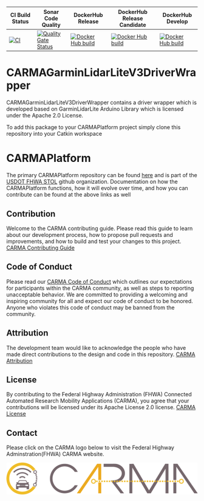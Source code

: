 | CI Build Status | Sonar Code Quality | DockerHub Release | DockerHub Release Candidate | DockerHub Develop |
|------|-----|-----|-----|-----|
[![CI](https://github.com/usdot-fhwa-stol/carma-garmin-lidar-lite-v3-driver-wrapper/actions/workflows/ci.yml/badge.svg)](https://github.com/usdot-fhwa-stol/carma-garmin-lidar-lite-v3-driver-wrapper/actions/workflows/ci.yml) | [![Quality Gate Status](https://sonarcloud.io/api/project_badges/measure?project=usdot-fhwa-stol_CARMAGarminLidarLiteV3DriverWrapper&metric=alert_status)](https://sonarcloud.io/dashboard?id=usdot-fhwa-stol_CARMAGarminLidarLiteV3DriverWrapper) |[![Docker Hub build](https://github.com/usdot-fhwa-stol/carma-garmin-lidar-lite-v3-driver-wrapper/actions/workflows/dockerhub.yml/badge.svg?branch=carma-system-4.5.0)](https://github.com/usdot-fhwa-stol/carma-garmin-lidar-lite-v3-driver-wrapper/actions/workflows/dockerhub.yml) | [![Docker Hub build](https://github.com/usdot-fhwa-stol/carma-garmin-lidar-lite-v3-driver-wrapper/actions/workflows/dockerhub.yml/badge.svg?branch=release%2Flavida)](https://github.com/usdot-fhwa-stol/carma-garmin-lidar-lite-v3-driver-wrapper/actions/workflows/dockerhub.yml) | [![Docker Hub build](https://github.com/usdot-fhwa-stol/carma-garmin-lidar-lite-v3-driver-wrapper/actions/workflows/dockerhub.yml/badge.svg?branch=develop)](https://github.com/usdot-fhwa-stol/carma-garmin-lidar-lite-v3-driver-wrapper/actions/workflows/dockerhub.yml)


# CARMAGarminLidarLiteV3DriverWrapper
CARMAGarminLidarLiteV3DriverWrapper contains a driver wrapper which is developed based on GarminLidarLite Arduino Library which is licensed under the Apache 2.0 License.

To add this package to your CARMAPlatform project simply clone this repository into your Catkin workspace

# CARMAPlatform
The primary CARMAPlatform repository can be found [here](https://github.com/usdot-fhwa-stol/carma-platform) and is part of the [USDOT FHWA STOL](https://github.com/usdot-fhwa-stol/)
github organization. Documentation on how the CARMAPlatform functions, how it will evolve over time, and how you can contribute can be found at the above links as well

## Contribution
Welcome to the CARMA contributing guide. Please read this guide to learn about our development process, how to propose pull requests and improvements, and how to build and test your changes to this project. [CARMA Contributing Guide](https://github.com/usdot-fhwa-stol/carma-platform/blob/develop/Contributing.md) 

## Code of Conduct 
Please read our [CARMA Code of Conduct](https://github.com/usdot-fhwa-stol/carma-platform/blob/develop/Code_of_Conduct.md) which outlines our expectations for participants within the CARMA community, as well as steps to reporting unacceptable behavior. We are committed to providing a welcoming and inspiring community for all and expect our code of conduct to be honored. Anyone who violates this code of conduct may be banned from the community.

## Attribution
The development team would like to acknowledge the people who have made direct contributions to the design and code in this repository. [CARMA Attribution](https://github.com/usdot-fhwa-stol/carma-platform/blob/develop/ATTRIBUTION.txt) 

## License
By contributing to the Federal Highway Administration (FHWA) Connected Automated Research Mobility Applications (CARMA), you agree that your contributions will be licensed under its Apache License 2.0 license. [CARMA License](https://github.com/usdot-fhwa-stol/carma-platform/blob/develop/docs/License.md) 

## Contact
Please click on the CARMA logo below to visit the Federal Highway Adminstration(FHWA) CARMA website.

[![CARMA Image](https://raw.githubusercontent.com/usdot-fhwa-stol/carma-platform/develop/docs/image/CARMA_icon.png)](https://highways.dot.gov/research/research-programs/operations/CARMA)
